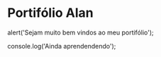 <h1> Portifólio Alan </h1>

alert('Sejam muito bem vindos ao meu portifólio');

console.log('Ainda aprendendendo');
